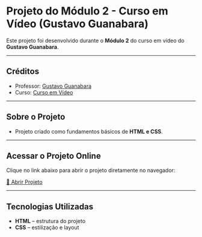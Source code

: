 # Projeto do Módulo 2 - Curso em Vídeo (Gustavo Guanabara)

Este projeto foi desenvolvido durante o **Módulo 2** do curso em vídeo do **Gustavo Guanabara**.  

---

## Créditos

- Professor: [Gustavo Guanabara](https://github.com/gustavoguanabara)  
- Curso: [Curso em Vídeo](https://www.cursoemvideo.com/)  

---

## Sobre o Projeto

- Projeto criado como fundamentos básicos de **HTML e CSS**.

---

## Acessar o Projeto Online

Clique no link abaixo para abrir o projeto diretamente no navegador:  

[🔗 Abrir Projeto](https://matheussena45.github.io/Site-Android/index.html)

---

## Tecnologias Utilizadas

- **HTML** – estrutura do projeto  
- **CSS** – estilização e layout 
